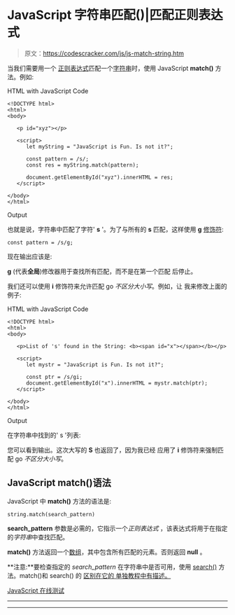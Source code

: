 # JavaScript 字符串匹配()|匹配正则表达式

> 原文：<https://codescracker.com/js/js-match-string.htm>

当我们需要用一个 [正则表达式](/js/js-regular-expression.htm)匹配一个[字符串](/js/js-strings.htm)时，使用 JavaScript **match()** 方法。例如:

HTML with JavaScript Code

```
<!DOCTYPE html>
<html>
<body>

   <p id="xyz"></p>

   <script>
      let myString = "JavaScript is Fun. Is not it?";

      const pattern = /s/;
      const res = myString.match(pattern);

      document.getElementById("xyz").innerHTML = res;
   </script>

</body>
</html>
```

Output

也就是说，字符串中匹配了字符' **s** '。为了与所有的 **s** 匹配，这样使用 **g** [修饰符](/js/js-regular-expression.htm#a):

```
const pattern = /s/g;
```

现在输出应该是:

**g** (代表**全局**)修改器用于查找所有匹配，而不是在第一个匹配 后停止。

我们还可以使用 **i** 修饰符来允许匹配 go *不区分大小写*。例如，让 我来修改上面的例子:

HTML with JavaScript Code

```
<!DOCTYPE html>
<html>
<body>

   <p>List of 's' found in the String: <b><span id="x"></span></b></p>

   <script>
      let mystr = "JavaScript is Fun. Is not it?";

      const ptr = /s/gi;
      document.getElementById("x").innerHTML = mystr.match(ptr);
   </script>

</body>
</html>
```

Output

在字符串中找到的' s '列表:

您可以看到输出。这次大写的 **S** 也返回了，因为我已经 应用了 **i** 修饰符来强制匹配 go *不区分大小写*。

## JavaScript match()语法

JavaScript 中 **match()** 方法的语法是:

```
string.match(search_pattern)
```

**search_pattern** 参数是必需的，它指示一个*正则表达式* ，该表达式将用于在指定的*字符串*中查找匹配。

**match()** 方法返回一个[数组](/js/js-arrays.htm)，其中包含所有匹配的元素。否则返回 **null** 。

**注意:**要检查指定的 *search_pattern* 在字符串中是否可用，使用 [search()](/js/js-search-string.htm) 方法。match()和 search() 的 [区别在它的 单独教程中有描述。](/js/js-match-vs-search.htm)

[JavaScript 在线测试](/exam/showtest.php?subid=6)

* * *

* * *